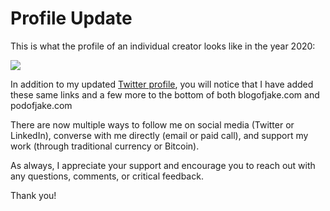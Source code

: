 # Profile Update

This is what the profile of an individual creator looks like in the year 2020:

[![](https://substackcdn.com/image/fetch/w_1456,c_limit,f_auto,q_auto:good,fl_progressive:steep/https%3A%2F%2Fsubstack-post-media.s3.amazonaws.com%2Fpublic%2Fimages%2Fea0f2e3f-edc5-4efe-bc0e-a5ae50472416_576x1024.png)](https://substackcdn.com/image/fetch/f_auto,q_auto:good,fl_progressive:steep/https%3A%2F%2Fsubstack-post-media.s3.amazonaws.com%2Fpublic%2Fimages%2Fea0f2e3f-edc5-4efe-bc0e-a5ae50472416_576x1024.png)

In addition to my updated [Twitter profile](http://twitter.com/blogofjake), you will notice that I have added these same links and a few more to the bottom of both blogofjake.com and podofjake.com

There are now multiple ways to follow me on social media (Twitter or LinkedIn), converse with me directly (email or paid call), and support my work (through traditional currency or Bitcoin).

As always, I appreciate your support and encourage you to reach out with any questions, comments, or critical feedback.

Thank you!
